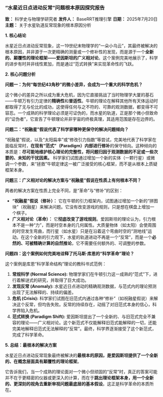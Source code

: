 
### **“水星近日点进动反常”问题根本原因探究报告**

**致：** 科学史与物理学研究者
**发件人：** BaseRRT推理引擎
**日期：** 2025年7月20日
**主题：** 关于水星轨道反常现象的根本原因分析

**1. 核心结论**

水星近日点进动反常现象，这一19世纪末物理学的“一朵小乌云”，其最终被解决的根本原因，并非源于一次更精确的测量或一个修补性的发现，而是源于一个**全新的、颠覆性的理论框架——爱因斯坦的广义相对论**。这个案例完美地展示了，科学的进步有时并非线性累加，而是通过“范式转换”来实现革命性的飞跃。

**2. 核心问题分析**

**问题一：为何“每世纪43角秒”的微小差异，会成为一个重大的科学危机？**

这个微小的差异之所以成为重大危机，因为它直接挑战了当时物理学大厦的基石——牛顿万有引力定律的**精确性**和**普适性**。牛顿的理论在解释其他所有天体运动时都取得了无与伦比的成功，这使得任何与之不符的、可靠的观测数据，都变得不可容忍。一个成熟的科学理论必须是可证伪的，而水星的轨道，正是那个微小但致命的“证伪者”，它宣告了牛顿理论并非宇宙的终极真理，其适用范围是存在边界的。

**问题二：“祝融星”假说代表了科学家哪种更保守的解决问题倾向？**

“祝融星”假说，以及“太阳扁率”或“修改引力指数”等尝试，完美地代表了科学家在面临反常时，**在现有“范式”（Paradigm）内部进行修补**的保守倾向。这种倾向的本质是：**尽可能地维护核心理论的完整性，将问题归因于观测数据的不足或一些次要的、未知的干扰因素。** 科学家们试图通过增加一个新的实体（一颗行星）或微调一个参数，来“拯救”牛顿定律这一被广泛接受的核心框架，而不是从根本上质疑框架本身。

**问题三：广义相对论的解决方案与“祝融星”假说在性质上有何根本不同？**

两者的解决方案在性质上完全不同，是“革命”与“修补”的区别：

*   **“祝融星”假说（修补）：** 它在牛顿的引力框架内，试图通过增加一个新的“拼图块”（祝融星）来解决问题。它没有改变游戏的规则，只是想在棋盘上增加一个棋子。
*   **广义相对论（革命）：** 它**彻底改变了游戏规则**。爱因斯坦的理论认为，引力根本不是一种“力”，而是时空本身的几何属性。大质量物体（如太阳）会使周围的时空发生弯曲，而行星（如水星）只是在沿着这个弯曲时空的“测地线”运动。在这个全新的引力观下，水星的轨道进动不再是一个“反常”，而是一个**必然的、可被精确计算的自然推论**，它不需要任何额外的、可调整的参数。

**问题四：这个案例如何完美地诠释了托马斯·库恩的“科学革命”理论？**

这个案例是库恩“科学革命结构”理论的教科书式范例：

1.  **常规科学 (Normal Science):** 物理学家们在牛顿引力这一成熟的“范式”下，进行着解谜式的研究，并取得了巨大成功。
2.  **发现反常 (Anomaly):** 水星近日点进动的精确观测数据，与范式内的理论预测出现了无法解释的、持续的偏差。
3.  **危机 (Crisis):** 科学家们试图在旧范式内通过各种“修补”（如祝融星假说）来解决这个反常，但均告失败。反常的持续存在，动摇了对旧范式本身的信心，科学界陷入危机。
4.  **范式转换 (Paradigm Shift):** 爱因斯坦提出了一个全新的、与旧范式完全不兼容的理论——广义相对论。这个新范式不仅能解释旧范式能解释的一切，还能完美地解释旧范式无法解释的“反常”。最终，科学界逐渐接受了这个新范式，完成了科学革命。

**5. 总结：最根本的解决方案**

水星近日点进动反常现象最终被解决的**最根本的原因，是爱因斯坦提供了一个全新的、在概念层面具有颠覆性的理论框架**。

它告诉我们，当一个成熟的理论面对一个微小但顽固的“反常”时，真正的答案可能并不在于更精密的仪器或更深入的计算，而在于**跳出理论框架本身，用一个全新的、更深刻的视角去重新审视问题最底层的基本假设**。这正是科学革命的本质所在。
